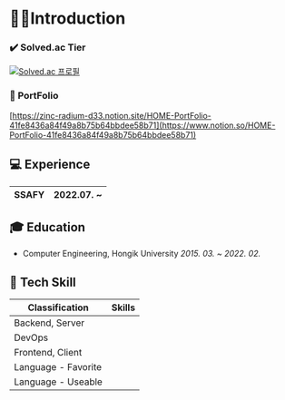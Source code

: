
# 🙋‍♂️**Introduction**
  
### ✔️ Solved.ac Tier
[![Solved.ac
프로필](http://mazassumnida.wtf/api/v2/generate_badge?boj={jungboke})](https://solved.ac/{jungboke})
### 📄 PortFolio
[https://zinc-radium-d33.notion.site/HOME-PortFolio-41fe8436a84f49a8b75b64bbdee58b71](https://www.notion.so/HOME-PortFolio-41fe8436a84f49a8b75b64bbdee58b71)

## 💻 Experience

| SSAFY | 2022.07. ~ |
| --- | --- |

## 🎓 Education

- Computer Engineering, Hongik University *2015. 03. ~ 2022. 02.*

## 🔧 Tech Skill

| Classification | Skills |
| --- | --- |
| Backend, Server |  |
| DevOps |  |
| Frontend, Client |  |
| Language - Favorite |  |
| Language - Useable |  |
